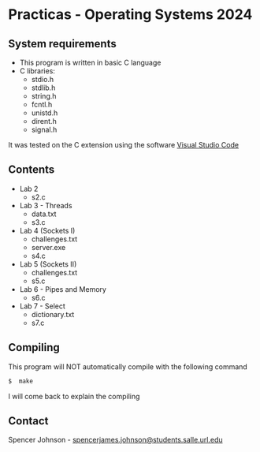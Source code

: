 # Practicas - Operating Systems 2024


## System requirements

* This program is written in basic C language
* C libraries:
	* stdio.h 
	* stdlib.h
	* string.h
	* fcntl.h
	* unistd.h
	* dirent.h
	* signal.h

It was tested on the C extension using the software [Visual Studio Code](https://code.visualstudio.com)

## Contents


* Lab 2 
    * s2.c
* Lab 3 - Threads
    * data.txt
    * s3.c
* Lab 4 (Sockets I)
    * challenges.txt
    * server.exe
    * s4.c
* Lab 5 (Sockets II)
    * challenges.txt
    * s5.c
* Lab 6 - Pipes and Memory
    * s6.c
* Lab 7 - Select
    * dictionary.txt
    * s7.c


## Compiling 

This program will NOT automatically compile with the following command

```bash
$  make
```
I will come back to explain the compiling


## Contact

Spencer Johnson - spencerjames.johnson@students.salle.url.edu

